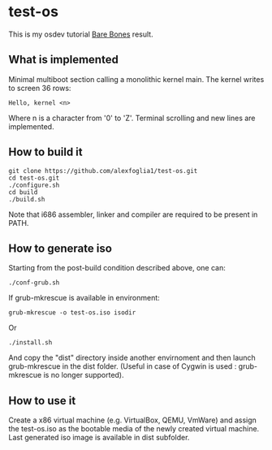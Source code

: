 # test-os

This is my osdev tutorial [Bare Bones](https://wiki.osdev.org/Bare_Bones) result.

## What is implemented

Minimal multiboot section calling a monolithic kernel main.
The kernel writes to screen 36 rows:

    Hello, kernel <n>

Where n is a character from '0' to 'Z'.
Terminal scrolling and new lines are implemented.

## How to build it

    git clone https://github.com/alexfoglia1/test-os.git
    cd test-os.git
    ./configure.sh
    cd build
    ./build.sh

Note that i686 assembler, linker and compiler are required to be present in PATH.
    
## How to generate iso

Starting from the post-build condition described above, one can:

    ./conf-grub.sh

If grub-mkrescue is available in environment:

    grub-mkrescue -o test-os.iso isodir

Or

    ./install.sh

And copy the "dist" directory inside another envirnoment and then launch grub-mkrescue in the dist folder. (Useful in case of Cygwin is used : grub-mkrescue is no longer supported).

## How to use it

Create a x86 virtual machine (e.g. VirtualBox, QEMU, VmWare) and assign the test-os.iso as the bootable media of the newly created virtual machine.
Last generated iso image is available in dist subfolder.





